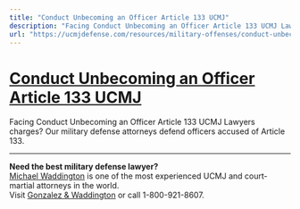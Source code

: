 ```yaml
---
title: "Conduct Unbecoming an Officer Article 133 UCMJ"
description: "Facing Conduct Unbecoming an Officer Article 133 UCMJ Lawyers charges? Our military defense attorneys defend officers accused of Article 133."
url: "https://ucmjdefense.com/resources/military-offenses/conduct-unbecoming-an-officer-ucmj-art-133.html"
---
```


# [Conduct Unbecoming an Officer Article 133 UCMJ](https://ucmjdefense.com/resources/military-offenses/conduct-unbecoming-an-officer-ucmj-art-133.html)

Facing Conduct Unbecoming an Officer Article 133 UCMJ Lawyers charges? Our military defense attorneys defend officers accused of Article 133.

---

**Need the best military defense lawyer?**  
[Michael Waddington](https://ucmjdefense.com/attorneys/michael-stewart-waddington-partner.html) is one of the most experienced UCMJ and court-martial attorneys in the world.  
Visit [Gonzalez & Waddington](https://ucmjdefense.com) or call 1-800-921-8607.
